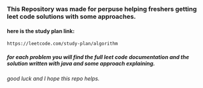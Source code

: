 ### This Repository was made for perpuse helping freshers getting leet code solutions with some approaches.



#### here is the study plan link:
    https://leetcode.com/study-plan/algorithm

##### for each problem you will find the full leet code documentation and the solution written with java and some approach explaining.


###### good luck and I hope this repo helps.

